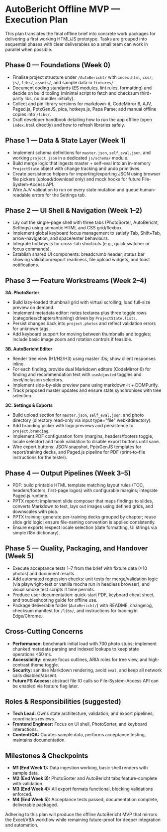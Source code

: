 # AutoBericht Offline MVP — Execution Plan

This plan translates the final offline brief into concrete work packages for delivering a first working HTML/JS prototype. Tasks are grouped into sequential phases with clear deliverables so a small team can work in parallel when possible.

## Phase 0 — Foundations (Week 0)
- Finalise project structure under `/AutoBericht/` with `index.html`, `css/`, `js/`, `libs/`, `assets/`, and sample data in `fixtures/`.
- Document coding standards (ES modules, lint rules, formatting) and decide on build tooling (minimal script to fetch and checksum third-party libs, no bundler initially).
- Collect and pin library versions for markdown-it, CodeMirror 6, AJV, Paged.js, PptxGenJS, pica, hotkeys.js, Papa Parse; add manual offline copies into `/libs/`.
- Draft developer handbook detailing how to run the app offline (open `index.html` directly) and how to refresh libraries safely.

## Phase 1 — Data & State Layer (Week 1)
- Implement schema definitions for `master.json`, `self_eval.json`, and working `project.json` in a dedicated `js/schema/` module.
- Build merge logic that ingests master + self-eval into an in-memory `ProjectState` object with change tracking and undo primitives.
- Create persistence helpers for importing/exporting JSON using browser file pickers (upload/download only) and mock hooks for future File-System-Access API.
- Wire AJV validation to run on every state mutation and queue human-readable errors for the Settings tab.

## Phase 2 — UI Shell & Navigation (Week 1–2)
- Lay out the single-page shell with three tabs (PhotoSorter, AutoBericht, Settings) using semantic HTML and CSS grid/flexbox.
- Implement global keyboard focus management to satisfy Tab, Shift+Tab, arrow-navigation, and space/enter behaviours.
- Integrate hotkeys.js for cross-tab shortcuts (e.g., quick switcher or focus commands).
- Establish shared UI components: breadcrumb header, status bar showing validation/export readiness, file upload widgets, and toast notifications.

## Phase 3 — Feature Workstreams (Week 2–4)

**3A. PhotoSorter**
- Build lazy-loaded thumbnail grid with virtual scrolling; load full-size preview on demand.
- Implement metadata editor: notes textarea plus three toggle rows (categories/chapters/training) driven by `ProjectState.lists`.
- Persist changes back into `project.photos` and reflect validation errors for unknown tags.
- Add keyboard support for moving between thumbnails and toggles; include basic image zoom and rotation controls if feasible.

**3B. AutoBericht Editor**
- Render tree view (H1/H2/H3) using master IDs; show client responses inline.
- For each finding, provide dual Markdown editors (CodeMirror 6) for finding and recommendation text with `useAdjusted` toggles and level/inclusion selectors.
- Implement side-by-side preview pane using markdown-it + DOMPurify.
- Track proposed master updates and ensure state synchronises with tree selection.

**3C. Settings & Exports**
- Build upload section for `master.json`, `self_eval.json`, and photo directory (directory read-only via input type="file" webkitdirectory).
- Add branding picker with logo previews and persistence to `project.branding`.
- Implement PDF configuration form (margins, headers/footers toggle, locale selector) and hook validation to disable export buttons until sane.
- Wire export buttons: JSON snapshot, PptxGenJS templates for report/training decks, and Paged.js pipeline for PDF (print-to-file instructions for the tester).

## Phase 4 — Output Pipelines (Week 3–5)
- PDF: build printable HTML template matching layout rules (TOC, headers/footers, first-page logos) with configurable margins; integrate Paged.js runtime.
- PPTX report: implement slide composer that maps findings to slides, converts Markdown to text, lays out images using defined grids, and downscales with pica.
- PPTX training: generate per-training decks grouped by chapter; reuse slide grid logic; ensure file-naming convention is applied consistently.
- Ensure exports respect locale selection (date formatting, UI strings via simple i18n dictionary).

## Phase 5 — Quality, Packaging, and Handover (Week 5)
- Execute acceptance tests 1–7 from the brief with fixture data (≈10 photos) and document results.
- Add automated regression checks: unit tests for merge/validation logic (via playwright-test or vanilla mocha run in headless browser), and visual smoke test scripts if time permits.
- Produce user documentation: quick-start PDF, keyboard cheat sheet, and troubleshooting guide for offline use.
- Package deliverable folder (`AutoBericht/`) with README, changelog, checksum manifest for `/libs/`, and instructions for loading in Edge/Chrome.

## Cross-Cutting Concerns
- **Performance:** benchmark initial load with 700 photo stubs; implement chunked metadata parsing and indexed lookups to keep state operations <50 ms.
- **Accessibility:** ensure focus outlines, ARIA roles for tree view, and high-contrast theme toggle.
- **Security:** sanitise Markdown rendering, avoid `eval`, and keep all network calls disabled/absent.
- **Future FS Access:** abstract file IO calls so File-System-Access API can be enabled via feature flag later.

## Roles & Responsibilities (suggested)
- **Tech Lead:** Owns state architecture, validation, and export pipelines; coordinates reviews.
- **Frontend Engineer:** Focus on UI shell, PhotoSorter, and keyboard interactions.
- **Content/QA:** Curates sample data, performs acceptance testing, maintains documentation.

## Milestones & Checkpoints
- **M1 (End Week 1):** Data ingestion working, basic shell renders with sample data.
- **M2 (End Week 3):** PhotoSorter and AutoBericht tabs feature-complete with validation.
- **M3 (End Week 4):** All export formats functional, blocking validations enforced.
- **M4 (End Week 5):** Acceptance tests passed, documentation complete, deliverable packaged.

Adhering to this plan will produce the offline AutoBericht MVP that mirrors the Excel/VBA workflow while remaining future-proof for deeper integration and automation.
